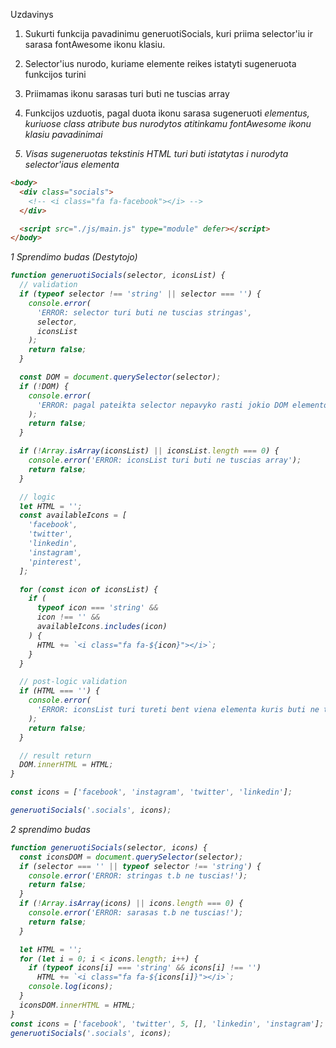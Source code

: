 Uzdavinys

1. Sukurti funkcija pavadinimu generuotiSocials, kuri priima selector'iu ir sarasa fontAwesome ikonu klasiu.

2. Selector'ius nurodo, kuriame elemente reikes istatyti sugeneruota funkcijos turini

3. Priimamas ikonu sarasas turi buti ne tuscias array

4. Funkcijos uzduotis, pagal duota ikonu sarasa sugeneruoti <i> elementus, kuriuose class atribute bus nurodytos atitinkamu fontAwesome ikonu klasiu pavadinimai

5. Visas sugeneruotas tekstinis HTML turi buti istatytas i nurodyta selector'iaus elementa

```html
<body>
  <div class="socials">
    <!-- <i class="fa fa-facebook"></i> -->
  </div>

  <script src="./js/main.js" type="module" defer></script>
</body>
```

1 Sprendimo budas (Destytojo)

```js
function generuotiSocials(selector, iconsList) {
  // validation
  if (typeof selector !== 'string' || selector === '') {
    console.error(
      'ERROR: selector turi buti ne tuscias stringas',
      selector,
      iconsList
    );
    return false;
  }

  const DOM = document.querySelector(selector);
  if (!DOM) {
    console.error(
      'ERROR: pagal pateikta selector nepavyko rasti jokio DOM elemento'
    );
    return false;
  }

  if (!Array.isArray(iconsList) || iconsList.length === 0) {
    console.error('ERROR: iconsList turi buti ne tuscias array');
    return false;
  }

  // logic
  let HTML = '';
  const availableIcons = [
    'facebook',
    'twitter',
    'linkedin',
    'instagram',
    'pinterest',
  ];

  for (const icon of iconsList) {
    if (
      typeof icon === 'string' &&
      icon !== '' &&
      availableIcons.includes(icon)
    ) {
      HTML += `<i class="fa fa-${icon}"></i>`;
    }
  }

  // post-logic validation
  if (HTML === '') {
    console.error(
      'ERROR: iconsList turi tureti bent viena elementa kuris buti ne tuscias tekstas'
    );
    return false;
  }

  // result return
  DOM.innerHTML = HTML;
}

const icons = ['facebook', 'instagram', 'twitter', 'linkedin'];

generuotiSocials('.socials', icons);
```

2 sprendimo budas

```js
function generuotiSocials(selector, icons) {
  const iconsDOM = document.querySelector(selector);
  if (selector === '' || typeof selector !== 'string') {
    console.error('ERROR: stringas t.b ne tuscias!');
    return false;
  }
  if (!Array.isArray(icons) || icons.length === 0) {
    console.error('ERROR: sarasas t.b ne tuscias!');
    return false;
  }

  let HTML = '';
  for (let i = 0; i < icons.length; i++) {
    if (typeof icons[i] === 'string' && icons[i] !== '')
      HTML += `<i class="fa fa-${icons[i]}"></i>`;
    console.log(icons);
  }
  iconsDOM.innerHTML = HTML;
}
const icons = ['facebook', 'twitter', 5, [], 'linkedin', 'instagram'];
generuotiSocials('.socials', icons);
```
